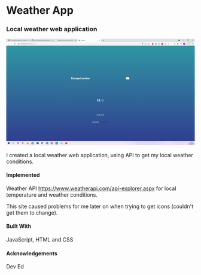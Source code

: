 # Weather App
### Local weather web application 
 
 <img src= "https://github.com/CLovina/Weather-App/blob/378074fcc310691d7ff2aca10a803f14fe61c61b/WeatherApp.jpg" alt="Weather Website">
 
I created a local weather web application, using API to get my local weather conditions. 

 #### Implemented 
 Weather API https://www.weatherapi.com/api-explorer.aspx for local temperature and weather conditions. 
 
 This site caused problems for me later on when trying to get icons (couldn't get them to change). 
 
 #### Built With 
 JavaScript, HTML and CSS 
 
 #### Acknowledgements 
 Dev Ed

